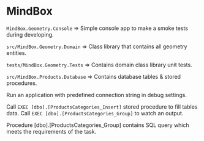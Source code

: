 # MindBox

`MindBox.Geometry.Console` => Simple console app to make a smoke tests during developing.

`src/MindBox.Geometry.Domain` => Class library that contains all geometry entities.

`tests/MindBox.Geometry.Tests` => Contains domain class library unit tests.

`src/MindBox.Products.Database` => Contains database tables & stored procedures.

Run an application with predefined connection string in debug settings.

Call `EXEC [dbo].[ProductsCategories_Insert]` stored procedure to fill tables data.
Call `EXEC [dbo].[ProductsCategories_Group]` to watch an output. 

Procedure [dbo].[ProductsCategories_Group] contains SQL query which meets the requirements of the task.
